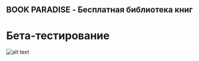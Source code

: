 ## BOOK PARADISE - Бесплатная библиотека книг
# Бета-тестирование
![alt text](https://github.com/weeidl/BookParadise2.0/blob/master/BookParadise.gif)
